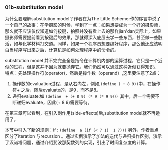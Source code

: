 ### 01b-substitution model
为什么要理解substitution model？作者在为The Little Schemer作的序言中说了一个自己的故事：在学摄影的时候，学到了一点：如果想要成为一个好的摄影师，那么就不应该仅仅知道如何按键，拍照并没有看上去的那样jian'dan实际上，如果摄影师需要提前看到按键后的效果，那就得深入底层去学一些东西，甚至做一些脏活，如与化学材料打交道。同样，如果一个程序员想要编好程序，那么他还应该明白当程序写出来之后，计算机是如何处理程序中的命令的。 

substitution model 并不完完全全是指令在计算机内部的运算过程，它只是一个近似的过程，但是这并不因为就要抛弃它。我们仍然可以通过这种近似获得知识。
特点：先处理操作符(operator)，然后是操作数（operand）,这里要注意了2点：
1. 操作数的evaluation过程，是从右向左，例如,`(define ( + 8 9))`中，在操作符+ 之后，随后evaluate的，是9，而不是8。
2. 递归evaluate:如 `(define  + (+ 8 9) (* 9 (* 9 9）））`其中，后一个需要不断递归evaluate，因此(+ 8 9)需要等待。

在第三章可以看到，在引入副作用(side-effects)后,substitution model就不再适用了。
 
本节中引入了新的规则：if : `(define  a (if (< 7 1)  1 7)))` 另外，作者重点区分了iteration 与recursion 。通过实例演示了加法的迭代与递归操作区别，演示了汉诺塔问题，通过介绍斐波那契数列的实现，引出了时间复杂度的计算。
